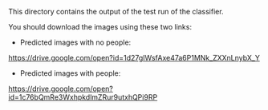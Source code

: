 This directory contains the output of the test run of the classifier.

You should download the images using these two links:

* Predicted images with no people:

https://drive.google.com/open?id=1d27gIWsfAxe47a6P1MNk_ZXXnLnybX_Y

* Predicted images with people:

https://drive.google.com/open?id=1c76bQmRe3WxhpkdlmZRur9utxhQPi9RP
